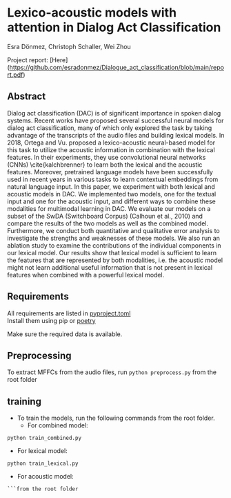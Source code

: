 # Lexico-acoustic models with attention in Dialog Act Classification
Esra Dönmez, Christoph Schaller, Wei Zhou

Project report: [Here] (https://github.com/esradonmez/Dialogue_act_classification/blob/main/report.pdf)

## Abstract
Dialog act classification (DAC) is of significant importance in spoken dialog systems. Recent works have proposed several successful neural models for dialog act classification, many of which only explored the task by taking advantage of the transcripts of the audio files and building lexical models. In 2018, Ortega and Vu. proposed a lexico-acoustic neural-based model for this task to utilize the acoustic information in combination with the lexical features. In their experiments, they use convolutional neural networks (CNNs) \cite{kalchbrenner} to learn both the lexical and the acoustic features. Moreover, pretrained language models have been successfully used in recent years in various tasks to learn contextual embeddings from natural language input. In this paper, we experiment with both lexical and acoustic models in DAC. We implemented two models, one for the textual input and one for the acoustic input, and different ways to combine these modalities for multimodal learning in DAC. We evaluate our models on a subset of the SwDA (Switchboard Corpus) (Calhoun et al., 2010) and compare the results of the two models as well as the combined model. Furthermore, we conduct both quantitative and qualitative error analysis to investigate the strengths and weaknesses of these models. We also run an ablation study to examine the contributions of the individual components in our lexical model. Our results show that lexical model is sufficient to learn the features that are represented by both modalities, i.e. the acoustic model might not learn additional useful information that is not present in lexical features when combined with a powerful lexical model.

## Requirements

All requirements are listed in [pyproject.toml](pyproject.toml)  
Install them using pip or [poetry](https://python-poetry.org/)  
  
Make sure the required data is available.

## Preprocessing 
To extract MFFCs from the audio files, run
`python preprocess.py` from the root folder

## training
- To train the models, run the following commands from the root folder.
  - For combined model:
```
python train_combined.py
```
  - For lexical model:
```
python train_lexical.py
```
- For acoustic model:
```python train_acoustic.py
```from the root folder
